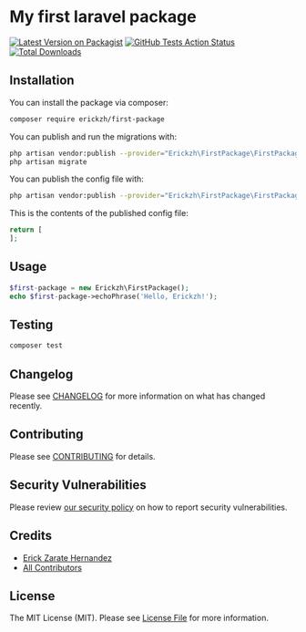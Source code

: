 # My first laravel package

[![Latest Version on Packagist](https://img.shields.io/packagist/v/erickzh/first-package.svg?style=flat-square)](https://packagist.org/packages/erickzh/first-package)
[![GitHub Tests Action Status](https://img.shields.io/github/workflow/status/erickzh/first-package/run-tests?label=tests)](https://github.com/erickzh/first-package/actions?query=workflow%3Arun-tests+branch%3Amaster)
[![Total Downloads](https://img.shields.io/packagist/dt/erickzh/first-package.svg?style=flat-square)](https://packagist.org/packages/erickzh/first-package)

## Installation

You can install the package via composer:

```bash
composer require erickzh/first-package
```

You can publish and run the migrations with:

```bash
php artisan vendor:publish --provider="Erickzh\FirstPackage\FirstPackageServiceProvider" --tag="migrations"
php artisan migrate
```

You can publish the config file with:
```bash
php artisan vendor:publish --provider="Erickzh\FirstPackage\FirstPackageServiceProvider" --tag="config"
```

This is the contents of the published config file:

```php
return [
];
```

## Usage

``` php
$first-package = new Erickzh\FirstPackage();
echo $first-package->echoPhrase('Hello, Erickzh!');
```

## Testing

``` bash
composer test
```

## Changelog

Please see [CHANGELOG](CHANGELOG.md) for more information on what has changed recently.

## Contributing

Please see [CONTRIBUTING](.github/CONTRIBUTING.md) for details.

## Security Vulnerabilities

Please review [our security policy](../../security/policy) on how to report security vulnerabilities.

## Credits

- [Erick Zarate Hernandez](https://github.com/ErickZH)
- [All Contributors](../../contributors)

## License

The MIT License (MIT). Please see [License File](LICENSE.md) for more information.
